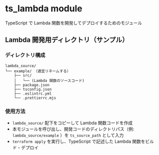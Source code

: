 # ts_lambda module

TypeScript で Lambda 関数を開発してデプロイするためのモジュール

## Lambda 開発用ディレクトリ（サンプル）

### ディレクトリ構成

```text
lambda_source/
└── example/ （適宜リネームする）
    ├── src/
    │   └── (Lambda 関数のソースコード)
    ├── package.json
    ├── tsconfig.json
    ├── .eslintrc.yml
    └── .prettierrc.mjs
```

### 使用方法

- `lambda_source/` 配下をコピーして Lambda 関数コードを作成
- 本モジュールを呼び出し、開発コードのディレクトリパス（例: `lambda_source/example` ）を `ts_source_path` として入力
- `terraform apply` を実行し、TypeScript で記述した Lambda 関数をビルド・デプロイ

